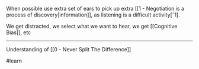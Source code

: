 When possible use extra set of ears to pick up extra [[1 - Negotiation is a process of discovery|information]], as listening is a difficult activity[ˆ1].

We get distracted, we select what we want to hear, we get [[Cognitive Bias]], etc

---

Understanding of [[0 - Never Split The Difference]]

[^1]: [[Listening is not a passive activity]] and [[We get easily overwhelmed]]

#learn
